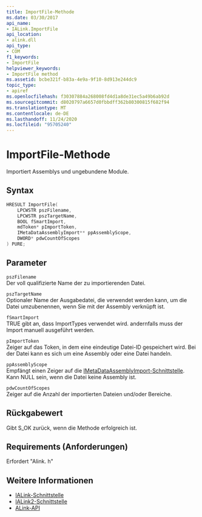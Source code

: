 ```yaml
---
title: ImportFile-Methode
ms.date: 03/30/2017
api_name:
- IALink.ImportFile
api_location:
- alink.dll
api_type:
- COM
f1_keywords:
- ImportFile
helpviewer_keywords:
- ImportFile method
ms.assetid: bcbe321f-b83a-4e9a-9f10-8d913e244dc9
topic_type:
- apiref
ms.openlocfilehash: f30307884a268008fd4d1a8de31ec5a49b6ab92d
ms.sourcegitcommit: d8020797a6657d0fbbdff362b80300815f682f94
ms.translationtype: MT
ms.contentlocale: de-DE
ms.lasthandoff: 11/24/2020
ms.locfileid: "95705240"
---
```

# <a name="importfile-method"></a>ImportFile-Methode

Importiert Assemblys und ungebundene Module.  
  
## <a name="syntax"></a>Syntax  
  
```cpp  
HRESULT ImportFile(  
    LPCWSTR pszFilename,  
    LPCWSTR pszTargetName,  
    BOOL fSmartImport,  
    mdToken* pImportToken,  
    IMetaDataAssemblyImport** ppAssemblyScope,  
    DWORD* pdwCountOfScopes  
) PURE;  
```  
  
## <a name="parameters"></a>Parameter  

 `pszFilename`  
 Der voll qualifizierte Name der zu importierenden Datei.  
  
 `pszTargetName`  
 Optionaler Name der Ausgabedatei, die verwendet werden kann, um die Datei umzubenennen, wenn Sie mit der Assembly verknüpft ist.  
  
 `fSmartImport`  
 TRUE gibt an, dass ImportTypes verwendet wird. andernfalls muss der Import manuell ausgeführt werden.  
  
 `pImportToken`  
 Zeiger auf das Token, in dem eine eindeutige Datei-ID gespeichert wird. Bei der Datei kann es sich um eine Assembly oder eine Datei handeln.  
  
 `ppAssemblyScope`  
 Empfängt einen Zeiger auf die [IMetaDataAssemblyImport-Schnittstelle](../metadata/imetadataassemblyimport-interface.md). Kann NULL sein, wenn die Datei keine Assembly ist.  
  
 `pdwCountOfScopes`  
 Zeiger auf die Anzahl der importierten Dateien und/oder Bereiche.  
  
## <a name="return-value"></a>Rückgabewert  

 Gibt S_OK zurück, wenn die Methode erfolgreich ist.  
  
## <a name="requirements"></a>Requirements (Anforderungen)  

 Erfordert "Alink. h"  
  
## <a name="see-also"></a>Weitere Informationen

- [IALink-Schnittstelle](ialink-interface.md)
- [IALink2-Schnittstelle](ialink2-interface.md)
- [ALink-API](index.md)

